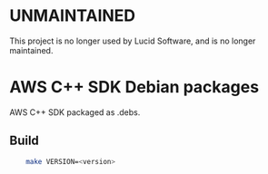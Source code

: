 # UNMAINTAINED

This project is no longer used by Lucid Software, and is no longer maintained. 

# AWS C++ SDK Debian packages

AWS C++ SDK packaged as .debs.

## Build

```sh
	make VERSION=<version>
```
